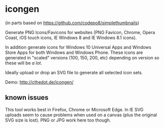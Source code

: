 icongen
=======
(in parts based on https://github.com/codepo8/simplethumbnails)

Generate PNG Icons/Favicons for websites (PNG Favicon, Chrome, Opera Coast, iOS touch
icons, IE Windows 8 and IE Windows 8.1 icons).

In addition generate icons for Windows 10 Universal Apps and Windows Store Apps for both Windows and Windows Phone. These icons are generated in "scaled" versions (100, 150, 200, etc) depending on version so these will be *a lot*.

Ideally upload or drop an SVG file to generate all selected icon sets.


Demo: http://cthedot.de/icongen/


known issues
------------
This tool works best in Firefox, Chrome or Microsoft Edge. 
In IE SVG uploads seem to cause problems when used on a canvas (plus the original SVG size is lost). PNG or JPG work here too though.
